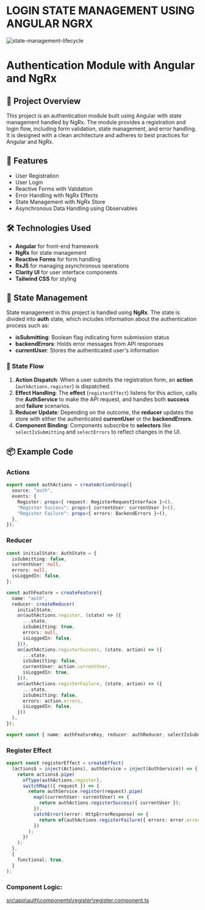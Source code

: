 # LOGIN STATE MANAGEMENT USING ANGULAR NGRX

![state-management-lifecycle](https://github.com/user-attachments/assets/60b95eb4-04a1-41fb-b075-4bbeb6b2fa74)

# Authentication Module with Angular and NgRx

## 📂 Project Overview

This project is an authentication module built using Angular with state management handled by NgRx. The module provides a registration and login flow, including form validation, state management, and error handling. It is designed with a clean architecture and adheres to best practices for Angular and NgRx.

## 🚀 Features

- User Registration
- User Login
- Reactive Forms with Validation
- Error Handling with NgRx Effects
- State Management with NgRx Store
- Asynchronous Data Handling using Observables

## 🛠️ Technologies Used

- **Angular** for front-end framework
- **NgRx** for state management
- **Reactive Forms** for form handling
- **RxJS** for managing asynchronous operations
- **Clarity UI** for user interface components
- **Tailwind CSS** for styling

## 🧠 State Management

State management in this project is handled using **NgRx**. The state is divided into **auth** state, which includes information about the authentication process such as:

- **isSubmitting**: Boolean flag indicating form submission status
- **backendErrors**: Holds error messages from API responses
- **currentUser**: Stores the authenticated user's information

### 🔄 State Flow

1. **Action Dispatch**: When a user submits the registration form, an **action** (`authActions.register`) is dispatched.
2. **Effect Handling**: The **effect** (`registerEffect`) listens for this action, calls the **AuthService** to make the API request, and handles both **success** and **failure** scenarios.
3. **Reducer Update**: Depending on the outcome, the **reducer** updates the store with either the authenticated **currentUser** or the **backendErrors**.
4. **Component Binding**: Components subscribe to **selectors** like `selectIsSubmitting` and `selectErrors` to reflect changes in the UI.

## 📦 Example Code

### Actions

```typescript
export const authActions = createActionGroup({
  source: "auth",
  events: {
    Register: props<{ request: RegisterRequestInterface }>(),
    "Register Success": props<{ currentUser: currentUser }>(),
    "Register Failure": props<{ errors: BackendErrors }>(),
  },
});
```

### Reducer

```typescript
const initialState: AuthState = {
  isSubmitting: false,
  currentUser: null,
  errors: null,
  isLoggedIn: false,
};

const authFeature = createFeature({
  name: "auth",
  reducer: createReducer(
    initialState,
    on(authActions.register, (state) => ({
      ...state,
      isSubmitting: true,
      errors: null,
      isLoggedIn: false,
    })),
    on(authActions.registerSuccess, (state, action) => ({
      ...state,
      isSubmitting: false,
      currentUser: action.currentUser,
      isLoggedIn: true,
    })),
    on(authActions.registerFailure, (state, action) => ({
      ...state,
      isSubmitting: false,
      errors: action.errors,
      isLoggedIn: false,
    }))
  ),
});

export const { name: authFeatureKey, reducer: authReducer, selectIsSubmitting, selectCurrentUser, selectErrors, selectIsLoggedIn } = authFeature;
```

### Register Effect

```typescript
export const registerEffect = createEffect(
  (actions$ = inject(Actions), authService = inject(AuthService)) => {
    return actions$.pipe(
      ofType(authActions.register),
      switchMap(({ request }) => {
        return authService.register(request).pipe(
          map((currentUser: currentUser) => {
            return authActions.registerSuccess({ currentUser });
          }),
          catchError((error: HttpErrorResponse) => {
            return of(authActions.registerFailure({ errors: error.error.message }));
          })
        );
      })
    );
  },
  {
    functional: true,
  }
);
```

### Component Logic:

[src\app\auth\components\register\register.component.ts](src\app\auth\components\register\register.component.ts)
